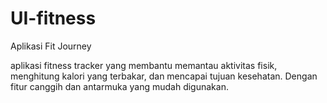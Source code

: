 # UI-fitness
Aplikasi Fit Journey

aplikasi fitness tracker yang membantu memantau aktivitas fisik, menghitung kalori yang terbakar, dan mencapai tujuan kesehatan. Dengan fitur canggih dan antarmuka yang mudah digunakan.
